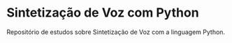 
# Sintetização de Voz com Python

Repositório de estudos sobre Sintetização de Voz com a linguagem Python.


